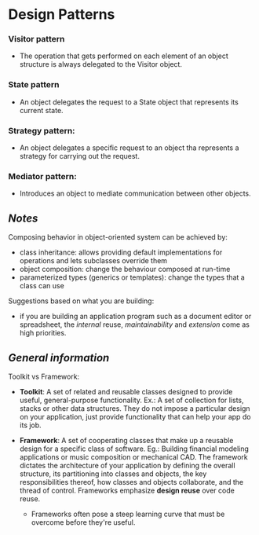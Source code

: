# Design Patterns

### Visitor pattern
* The operation that gets performed on each element of an object structure is always delegated to the Visitor object.

### State pattern 
* An object delegates the request to a State object that represents its current state.

### Strategy pattern:
* An object delegates a specific request to an object tha represents a strategy for carrying out the request.

### Mediator pattern:
* Introduces an object to mediate communication between other objects.

## *Notes*
Composing behavior in object-oriented system can be achieved by:
* class inheritance: allows providing default implementations for operations and lets subclasses override them
* object composition: change the behaviour composed at run-time 
* parameterized types (generics or templates): change the types that a class can use


Suggestions based on what you are building:
* if you are building an application program such as a document editor or spreadsheet, the *internal* reuse, *maintainability*
and *extension* come as high priorities.

## *General information*
Toolkit vs Framework:
* **Toolkit**: A set of related and reusable classes designed to provide useful, general-purpose functionality.
Ex.: A set of collection for lists, stacks or other data structures. They do not impose a particular design on
your application, just provide functionality that can help your app do its job.

* **Framework**: A set of cooperating classes that make up a reusable design for a specific class of software.
Eg.: Building financial modeling applications or  music composition or mechanical CAD.
The framework dictates the architecture of your application by defining the overall structure, its partitioning 
into classes and objects, the key responsibilities thereof, how classes and objects collaborate, and the 
thread of control. Frameworks emphasize **design reuse** over code reuse.
    * Frameworks often pose a steep learning curve that must be overcome before they're useful.  